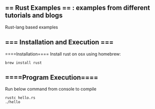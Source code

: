 == Rust Examples == : examples from different tutorials and blogs
---
Rust-lang based examples

=== Installation and Execution ===
---

====Installation====
Install rust on osx using homebrew:
```
brew install rust
```
====Program Execution====
---
Run below command from console to compile
```
rustc hello.rs
./hello
```
